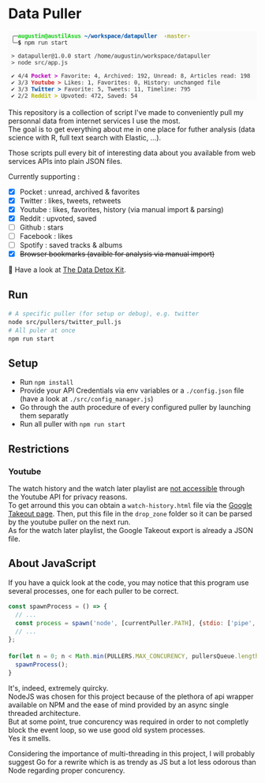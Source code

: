 # Data Puller

![Pull all CLI](./screenshot_pull.png)


This repository is a collection of script I've made to conveniently pull my personnal data from internet services I use the most.  
The goal is to get everything about me in one place for futher analysis (data science with R, full text search with Elastic, ...).

Those scripts pull every bit of interesting data about you available from web services APIs into plain JSON files.

Currently supporting :

- [X] Pocket : unread, archived & favorites
- [X] Twitter : likes, tweets, retweets
- [X] Youtube : likes, favorites, history (via manual import & parsing)
- [X] Reddit : upvoted, saved
- [ ] Github : stars
- [ ] Facebook : likes
- [ ] Spotify : saved tracks & albums
- [X] ~~Browser bookmarks (avaible for analysis via manual import)~~

:hospital: Have a look at [The Data Detox Kit](https://datadetox.myshadow.org/en/detox).

## Run

```bash
# A specific puller (for setup or debug), e.g. twitter
node src/pullers/twitter_pull.js
# All puler at once
npm run start
```

## Setup

* Run `npm install`
* Provide your API Credentials via env variables or a `./config.json` file (have a look at `./src/config_manager.js`)
* Go through the auth procedure of every configured puller by launching them separatly
* Run all puller with `npm run start`

## Restrictions

### Youtube

The watch history and the watch later playlist are [not accessible](https://developers.google.com/youtube/v3/revision_history#september-15-2016) through the Youtube API for privacy reasons.  
To get arround this you can obtain a `watch-history.html` file via the [Google Takeout page](https://takeout.google.com/settings/takeout).
Then, put this file in the `drop_zone` folder so it can be parsed by the youtube puller on the next run.  
As for the watch later playlist, the Google Takeout export is already a JSON file.

## About JavaScript

If you have a quick look at the code, you may notice that this program use several processes, one for each puller to be correct.

```js
const spawnProcess = () => {
  // ...
  const process = spawn('node', [currentPuller.PATH], {stdio: ['pipe', 'pipe', 'pipe', 'ipc']});
  // ...
};

for(let n = 0; n < Math.min(PULLERS.MAX_CONCURENCY, pullersQueue.length); n++) {
  spawnProcess();
}
```

It's, indeed, extremely quircky.  
NodeJS was chosen for this project because of the plethora of api wrapper available on NPM and the ease of mind provided by an async single threaded architecture.  
But at some point, true concurency was required in order to not completly block the event loop, so we use good old system processes.  
Yes it smells.

Considering the importance of multi-threading in this project, I will probably suggest Go for a rewrite which is as trendy as JS but a lot less odorous than Node regarding proper concurency.
